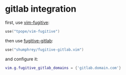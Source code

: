 # gitlab integration

first, use [vim-fugitive](https://github.com/tpope/vim-fugitive):

```lua
use("tpope/vim-fugitive")
```

then use [fugitive-gitlab](https://github.com/shumphrey/fugitive-gitlab.vim):

```lua
use("shumphrey/fugitive-gitlab.vim")
```

and configure it:

```lua
vim.g.fugitive_gitlab_domains = {'gitlab.domain.com'}
```

